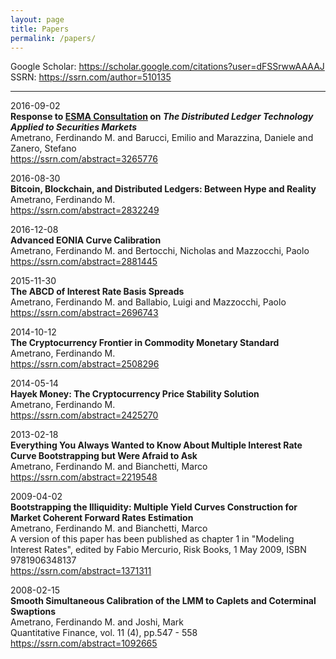```yaml
---
layout: page
title: Papers
permalink: /papers/
---
```


Google Scholar: <https://scholar.google.com/citations?user=dFSSrwwAAAAJ>  
SSRN: <https://ssrn.com/author=510135>  

---

2016-09-02  
**Response to [ESMA Consultation](https://www.esma.europa.eu/press-news/esma-news/esma-assesses-usefulness-distributed-ledger-technologies) on _The Distributed Ledger Technology Applied to Securities Markets_**  
Ametrano, Ferdinando M. and Barucci, Emilio and Marazzina, Daniele and Zanero, Stefano  
<https://ssrn.com/abstract=3265776>

2016-08-30  
**Bitcoin, Blockchain, and Distributed Ledgers: Between Hype and Reality**  
Ametrano, Ferdinando M.  
<https://ssrn.com/abstract=2832249>

2016-12-08  
**Advanced EONIA Curve Calibration**  
Ametrano, Ferdinando M. and Bertocchi, Nicholas and Mazzocchi, Paolo  
<https://ssrn.com/abstract=2881445>

2015-11-30  
**The ABCD of Interest Rate Basis Spreads**  
Ametrano, Ferdinando M. and Ballabio, Luigi and Mazzocchi, Paolo  
<https://ssrn.com/abstract=2696743>

2014-10-12  
**The Cryptocurrency Frontier in Commodity Monetary Standard**  
Ametrano, Ferdinando M.  
<https://ssrn.com/abstract=2508296>

2014-05-14  
**Hayek Money: The Cryptocurrency Price Stability Solution**  
Ametrano, Ferdinando M.  
<https://ssrn.com/abstract=2425270>

2013-02-18  
**Everything You Always Wanted to Know About Multiple Interest Rate Curve Bootstrapping but Were Afraid to Ask**  
Ametrano, Ferdinando M. and Bianchetti, Marco  
<https://ssrn.com/abstract=2219548>

2009-04-02  
**Bootstrapping the Illiquidity: Multiple Yield Curves Construction for Market Coherent Forward Rates Estimation**  
Ametrano, Ferdinando M. and Bianchetti, Marco  
A version of this paper has been published as chapter 1 in "Modeling Interest Rates", edited by Fabio Mercurio, Risk Books, 1 May 2009, ISBN 9781906348137  
<https://ssrn.com/abstract=1371311>

2008-02-15  
**Smooth Simultaneous Calibration of the LMM to Caplets and Coterminal Swaptions**  
Ametrano, Ferdinando M. and Joshi, Mark  
Quantitative Finance, vol. 11 (4), pp.547 - 558  
<https://ssrn.com/abstract=1092665>
